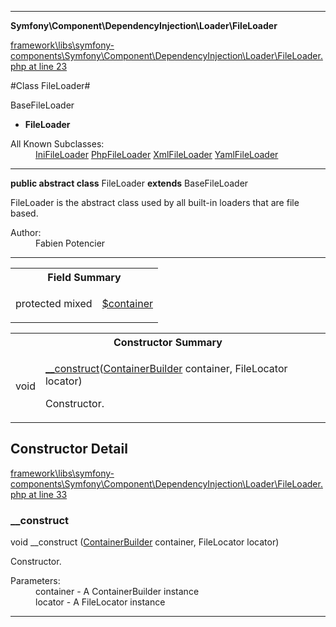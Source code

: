 

- - -

**Symfony\Component\DependencyInjection\Loader\FileLoader**


<a href="https://github.com/JeyDotC/Hirudo/blob/master/framework/libs/symfony-components/Symfony/Component/DependencyInjection/Loader/FileLoader.php#L23" target='_blank'>framework\libs\symfony-components\Symfony\Component\DependencyInjection\Loader\FileLoader.php at line 23</a>

#Class FileLoader#

BaseFileLoader
* **FileLoader**


<dl>
<dt>All Known Subclasses:</dt>
<dd><a href="https://github.com/JeyDotC/Hirudo-docs/blob/master/Symfony/Component/DependencyInjection/Loader/IniFileLoader.md">IniFileLoader</a> <a href="https://github.com/JeyDotC/Hirudo-docs/blob/master/Symfony/Component/DependencyInjection/Loader/PhpFileLoader.md">PhpFileLoader</a> <a href="https://github.com/JeyDotC/Hirudo-docs/blob/master/Symfony/Component/DependencyInjection/Loader/XmlFileLoader.md">XmlFileLoader</a> <a href="https://github.com/JeyDotC/Hirudo-docs/blob/master/Symfony/Component/DependencyInjection/Loader/YamlFileLoader.md">YamlFileLoader</a> </dd>
</dl>



- - -

<p><strong>public abstract  class</strong> <span>FileLoader</span>
<strong>extends</strong> BaseFileLoader

</p>

<div class="comment" id="overview_description"><p>FileLoader is the abstract class used by all built-in loaders that are file based.</p></div>

<dl>
<dt>Author:</dt>
<dd>Fabien Potencier <fabien@symfony.com></dd>
</dl>


- - -



<table id="summary_field">
<tr><th colspan="2">Field Summary</th></tr>
<tr>
<td><span class='k'>protected </span> <span class='nx'>mixed</span></td>
<td class="description"><p class="name" ><a href="#container"> $container</a>
                                </p></td>
</tr>
</table>

<table id="summary_constructor">
<tr><th colspan="2">Constructor Summary</th></tr>
<tr>
<td><span class='k'></span> <span class='nx'>void</span></td>
<td class="description"><p class="name"><a href="#__construct">__construct</a>(<a href="https://github.com/JeyDotC/Hirudo/blob/master/symfony/component/dependencyinjection/ContainerBuilder.md">ContainerBuilder</a> container, FileLocator locator)</p><p class="description">Constructor.</p></td>
</tr>
</table>

<h2 id="detail_method">Constructor Detail</h2>

<a href="https://github.com/JeyDotC/Hirudo/blob/master/framework/libs/symfony-components/Symfony/Component/DependencyInjection/Loader/FileLoader.php#L33" target='_blank'>framework\libs\symfony-components\Symfony\Component\DependencyInjection\Loader\FileLoader.php at line 33</a>

<h3 id="__construct">__construct</h3>
<span class='k'></span> <span class='nx'>void</span> <span class='nf'>__construct</span> (<a href="https://github.com/JeyDotC/Hirudo/blob/master/symfony/component/dependencyinjection/ContainerBuilder.md">ContainerBuilder</a> container, FileLocator locator)

<div class="details">
<p>Constructor.</p><dl>
<dt>Parameters:</dt>
<dd>container - A ContainerBuilder instance</dd>
<dd>locator - A FileLocator instance</dd>
</dl>

</div>

- - -

